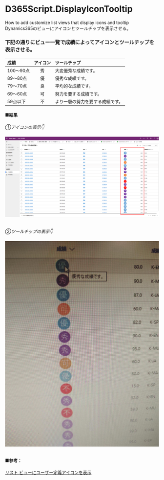 # D365Script.DisplayIconTooltip
How to add customize list views that display icons and tooltip <br>
Dynamics365のビューにアイコンとツールチップを表示させる。

### 下記の通りにビュー一覧で成績によってアイコンとツールチップを表示させる。
| 成績| アイコン | ツールチップ |
:----|:---:|:----
| 100～90点 | 秀 | 大変優秀な成績です。 |
| 89～80点 | 優 | 優秀な成績です。 |
| 79～70点 | 良 | 平均的な成績です。 |
| 69～60点 | 可 | 努力を要する成績です。 |
| 59点以下 | 不 | より一層の努力を要する成績です。 |

#### ■結果
###### ①アイコンの表示👇　<br><br> ![アイコンの表示](DisplayIconTooltip/img/result001.png "アイコンの表示")
###### ②ツールチップの表示👇　<br><br> ![ツールチップの表示](DisplayIconTooltip/img/result002.png "ツールチップの表示")

#### ■参考：
[リスト ビューにユーザー定義アイコンを表示](https://docs.microsoft.com/ja-jp/dynamics365/customerengagement/on-premises/customize/display-custom-icons-instead?view=op-9-1)
